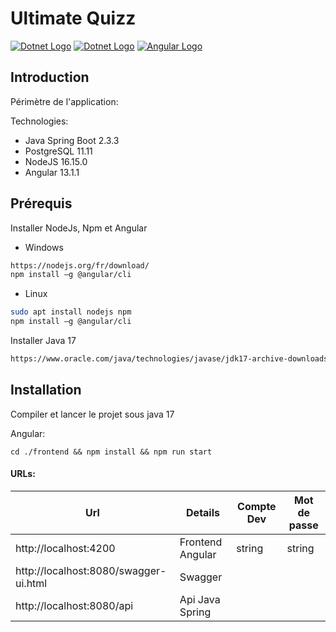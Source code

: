 # Ultimate Quizz

[![Dotnet Logo](https://www.vectorlogo.zone/logos/springio/springio-icon.svg)](https://spring.io/)
[![Dotnet Logo](https://www.vectorlogo.zone/logos/postgresql/postgresql-icon.svg)](https://www.postgresql.org/)
[![Angular Logo](https://www.vectorlogo.zone/logos/angular/angular-icon.svg)](https://angular.io/)

## Introduction

Périmètre de l'application:


Technologies:
- Java Spring Boot 2.3.3
- PostgreSQL 11.11
- NodeJS 16.15.0
- Angular 13.1.1


## Prérequis
Installer NodeJs, Npm et Angular
- Windows
``` bash
https://nodejs.org/fr/download/
npm install –g @angular/cli
``` 
- Linux
``` bash
sudo apt install nodejs npm
npm install –g @angular/cli
``` 

Installer Java 17
``` bash
https://www.oracle.com/java/technologies/javase/jdk17-archive-downloads.html
```

## Installation
Compiler et lancer le projet sous java 17

Angular:
```
cd ./frontend && npm install && npm run start
```

#### URLs:

| Url      | Details   | Compte Dev| Mot de passe
|----------|-----------|-----------|-----------|
|http://localhost:4200| Frontend Angular|string|string
|http://localhost:8080/swagger-ui.html| Swagger|
|http://localhost:8080/api| Api Java Spring|